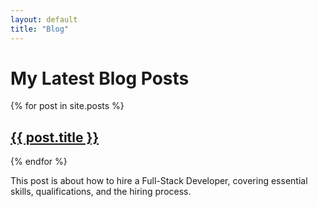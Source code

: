 ```yaml
---
layout: default
title: "Blog"
---
```


# My Latest Blog Posts

{% for post in site.posts %}

  <h2><a href="{{ site.baseurl }}{{ post.url }}">{{ post.title }}</a></h2>  
{% endfor %}

<p>This post is about how to hire a Full-Stack Developer, covering essential skills, qualifications, and the hiring process.</p>
